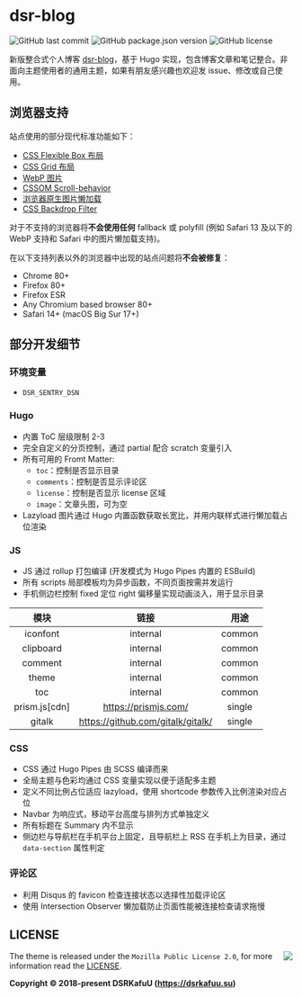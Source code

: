 # dsr-blog

![GitHub last commit](https://img.shields.io/github/last-commit/dsrkafuu/dsr-blog)
![GitHub package.json version](https://img.shields.io/github/package-json/v/dsrkafuu/dsr-blog)
![GitHub license](https://img.shields.io/github/license/dsrkafuu/dsr-blog)

新版整合式个人博客 [dsr-blog](https://blog.dsrkafuu.su)，基于 Hugo 实现，包含博客文章和笔记整合。非面向主题使用者的通用主题，如果有朋友感兴趣也欢迎发 issue、修改或自己使用。

## 浏览器支持

站点使用的部分现代标准功能如下：

- [CSS Flexible Box 布局](https://caniuse.com/flexbox)
- [CSS Grid 布局](https://caniuse.com/css-grid)
- [WebP 图片](https://caniuse.com/webp)
- [CSSOM Scroll-behavior](https://caniuse.com/css-scroll-behavior)
- [浏览器原生图片懒加载](https://caniuse.com/loading-lazy-attr)
- [CSS Backdrop Filter](https://caniuse.com/css-backdrop-filter)

对于不支持的浏览器将**不会使用任何** fallback 或 polyfill (例如 Safari 13 及以下的 WebP 支持和 Safari 中的图片懒加载支持)。

在以下支持列表以外的浏览器中出现的站点问题将**不会被修复**：

- Chrome 80+
- Firefox 80+
- Firefox ESR
- Any Chromium based browser 80+
- Safari 14+ (macOS Big Sur 17+)

## 部分开发细节

### 环境变量

- `DSR_SENTRY_DSN`

### Hugo

- 内置 ToC 层级限制 2-3
- 完全自定义的分页控制，通过 partial 配合 scratch 变量引入
- 所有可用的 Fromt Matter:
  - `toc`：控制是否显示目录
  - `comments`：控制是否显示评论区
  - `license`：控制是否显示 license 区域
  - `image`：文章头图，可为空
- Lazyload 图片通过 Hugo 内置函数获取长宽比，并用内联样式进行懒加载占位渲染

### JS

- JS 通过 rollup 打包编译 (开发模式为 Hugo Pipes 内置的 ESBuild)
- 所有 scripts 局部模板均为异步函数，不同页面按需并发运行
- 手机侧边栏控制 fixed 定位 right 偏移量实现动画淡入，用于显示目录

|      模块       |                链接                 |  用途  |
| :-------------: | :---------------------------------: | :----: |
|    iconfont     |              internal               | common |
|    clipboard    |              internal               | common |
|     comment     |              internal               | common |
|      theme      |              internal               | common |
|       toc       |              internal               | common |
| prism.js\[cdn\] |       <https://prismjs.com/>        | single |
|     gitalk      | <https://github.com/gitalk/gitalk/> | single |

### CSS

- CSS 通过 Hugo Pipes 由 SCSS 编译而来
- 全局主题与色彩均通过 CSS 变量实现以便于适配多主题
- 定义不同比例占位适应 lazyload，使用 shortcode 参数传入比例渲染对应占位
- Navbar 为响应式，移动平台高度与排列方式单独定义
- 所有标题在 Summary 内不显示
- 侧边栏与导航栏在手机平台上固定，且导航栏上 RSS 在手机上为目录，通过 `data-section` 属性判定

### 评论区

- 利用 Disqus 的 favicon 检查连接状态以选择性加载评论区
- 使用 Intersection Observer 懒加载防止页面性能被连接检查请求拖慢

## LICENSE

<a href="https://app.fossa.com/projects/git%2Bgithub.com%2Fdsrkafuu%2Fdsr-blog?ref=badge_large" alt="FOSSA Status"><img align="right" src="https://app.fossa.com/api/projects/git%2Bgithub.com%2Fdsrkafuu%2Fdsr-blog.svg?type=large"/></a>

The theme is released under the `Mozilla Public License 2.0`, for more information read the [LICENSE](https://github.com/dsrkafuu/dsr-blog/blob/master/LICENSE).

**Copyright © 2018-present DSRKafuU (<https://dsrkafuu.su>)**
